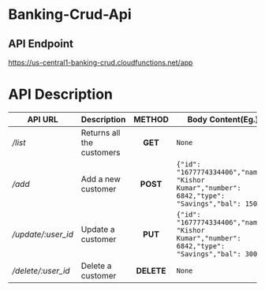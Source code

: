 # Banking-Crud-Api

## API Endpoint

https://us-central1-banking-crud.cloudfunctions.net/app

# API Description

API URL | Description | METHOD | Body Content(Eg.) 
--- | --- | :---: | ---
*/list* | Returns all the customers | **GET** | `None` 
*/add* | Add a new customer | **POST** | `{"id": "1677774334406","name": "Kishor Kumar","number": 6842,"type": "Savings","bal": 1500}`
*/update/:user_id* | Update a customer  | **PUT** | `{"id": "1677774334406","name": "Kishor Kumar","number": 6842,"type": "Savings","bal": 3000}`
*/delete/:user_id* | Delete a customer | **DELETE** | `None`
